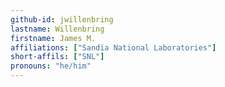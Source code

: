 ```yaml
---
github-id: jwillenbring
lastname: Willenbring
firstname: James M. 
affiliations: ["Sandia National Laboratories"]
short-affils: ["SNL"]
pronouns: "he/him"
---
```

